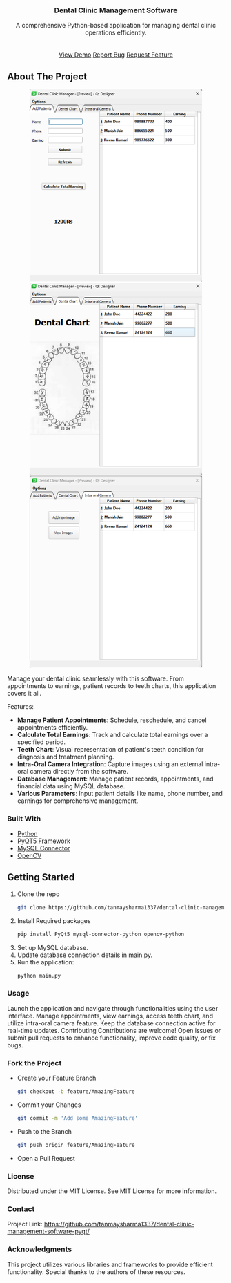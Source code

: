 <h3 align="center">Dental Clinic Management Software</h3>
<p align="center">
A comprehensive Python-based application for managing dental clinic operations efficiently.
<br/>
<br/>
<br/>
<a href="https://github.com/tanmaysharma1337/dental-clinic-management-software-pyqt">View Demo</a>  
<a href="https://github.com/tanmaysharma1337/dental-clinic-management-software-pyqt/issues/new?labels=bug&template=bug-report.md">Report Bug</a>
<a href="https://github.com/tanmaysharma1337/dental-clinic-management-software-pyqt/issues/new?labels=enhancement&template=feature-request.md">Request Feature</a>
</p>

## About The Project

<p align="center">
  <img width="400px" src="https://github.com/tanmaysharma1337/dental-clinic-management-software-pyqt/blob/main/assets/Main-Window.png"/>
  <img width="400px" src="https://github.com/tanmaysharma1337/dental-clinic-management-software-pyqt/blob/main/assets/dental_chart_window.png"/>
  <img width="400px" src="https://github.com/tanmaysharma1337/dental-clinic-management-software-pyqt/blob/main/assets/intraoral-window.png"/>
</p>

Manage your dental clinic seamlessly with this software. From appointments to earnings, patient records to teeth charts, this application covers it all.

Features:

- **Manage Patient Appointments**: Schedule, reschedule, and cancel appointments efficiently.
- **Calculate Total Earnings**: Track and calculate total earnings over a specified period.
- **Teeth Chart**: Visual representation of patient's teeth condition for diagnosis and treatment planning.
- **Intra-Oral Camera Integration**: Capture images using an external intra-oral camera directly from the software.
- **Database Management**: Manage patient records, appointments, and financial data using MySQL database.
- **Various Parameters**: Input patient details like name, phone number, and earnings for comprehensive management.

### Built With

- [Python](https://www.python.org/)
- [PyQT5 Framework](https://pypi.org/project/PyQt5/)
- [MySQL Connector](https://pypi.org/project/mysql-connector-python/)
- [OpenCV](https://pypi.org/project/opencv-python/)

## Getting Started

1. Clone the repo
   ```sh
   git clone https://github.com/tanmaysharma1337/dental-clinic-management-software-pyqt.git

2. Install Required packages
    ```sh
    pip install PyQt5 mysql-connector-python opencv-python

3. Set up MySQL database.
4. Update database connection details in main.py.
5. Run the application:
   ```sh
   python main.py
### Usage
Launch the application and navigate through functionalities using the user interface.
Manage appointments, view earnings, access teeth chart, and utilize intra-oral camera feature.
Keep the database connection active for real-time updates.
Contributing
Contributions are welcome! Open issues or submit pull requests to enhance functionality, improve code quality, or fix bugs.

### Fork the Project
- Create your Feature Branch
  ```sh
  git checkout -b feature/AmazingFeature
- Commit your Changes
  ```sh
  git commit -m 'Add some AmazingFeature'
- Push to the Branch
  ```sh
  git push origin feature/AmazingFeature
- Open a Pull Request

### License
Distributed under the MIT License. See MIT License for more information.

### Contact
Project Link: https://github.com/tanmaysharma1337/dental-clinic-management-software-pyqt/

### Acknowledgments
This project utilizes various libraries and frameworks to provide efficient functionality. Special thanks to the authors of these resources.
